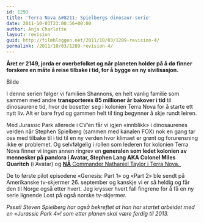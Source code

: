 ```yaml
---
id: 1293
title: 'Terra Nova &#8211; Spielbergs dinosaur-serie'
date: 2011-10-03T23:00:56+00:00
author: Anja Charlotte
layout: revision
guid: http://filmbloggen.net/2011/10/03/1289-revision-4/
permalink: /2011/10/03/1289-revision-4/
---
```

**Året er 2149, jorda er overbefolket og når planeten holder på å dø finner forskere en måte å reise tilbake i tid, for å bygge en ny sivilisasjon.**

Bilde

I denne serien følger vi familien Shannons, en helt vanlig familie som sammen med andre **transporteres 85 millioner år bakover i tid** til dinosaurene tid, hvor de bosetter seg i kolonien Terra Nova for å starte ett nytt liv. Alt er bare fryd og gammen helt til ting begynner å skje rundt leiren.

<span class='embed-youtube' style='text-align:center; display: block;'></span>

Med Jurassic Park allerede i CV&#8217;en får vi igjen &laquo;innblikk&raquo; i dinosaurenes verden når Stephen Spielberg (sammen med kanalen FOX) nok en gang tar oss med tilbake til i tid til en ny verden hvor klimaet er grønt og forurensning ikke er problemet. Og selvfølgelig i rollen som lederen for kolonien Terra Nova finner vi ingen annen ringrev en **generalen som ledet kolonien av mennesker på pandora i Avatar, Stephen Lang AKA Colonel Miles Quaritch** (i Avatar) og <span style="text-decoration: underline"><strong>NÅ</strong> Commander Nathaniel Taylor i Terra Nova. </span>

De to første pilot episodene &laquo;Genesis: Part 1&raquo; og &laquo;Part 2&raquo; ble sendt på Amerikanske tv-skjermer 26. september og kanskje vi er så heldig og får den til Norge også etter hvert. Jeg krysser hvert fall fingrene for å få en ny serie lignende Lost på også norske tv-skjermer.

_Pssst! Steven Spielberg har også bekreftet at han har startet arbeidet med en &laquo;Jurassic Park 4&raquo;! som etter planen skal være ferdig til 2013._